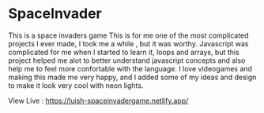 # SpaceInvader
This is a space invaders game
This is for me one of the most complicated projects I ever made, I took me a while , but it was worthy.
Javascript was complicated for me when I started to learn it, loops and arrays, but this project helped me alot to better understand
javascript concepts and also help me to feel more confortable with the language.
I love videogames and making this made me very happy, and I added some of my ideas and design to make it look very cool with neon lights.


View Live : https://luish-spaceinvadergame.netlify.app/
